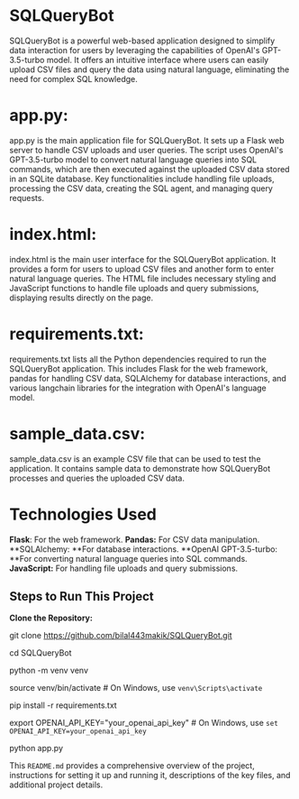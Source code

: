 # SQLQueryBot
SQLQueryBot is a powerful web-based application designed to simplify data interaction for users by leveraging the capabilities of OpenAI's GPT-3.5-turbo model. It offers an intuitive interface where users can easily upload CSV files and query the data using natural language, eliminating the need for complex SQL knowledge. 
# app.py:
app.py is the main application file for SQLQueryBot. It sets up a Flask web server to handle CSV uploads and user queries. The script uses OpenAI's GPT-3.5-turbo model to convert natural language queries into SQL commands, which are then executed against the uploaded CSV data stored in an SQLite database. Key functionalities include handling file uploads, processing the CSV data, creating the SQL agent, and managing query requests.
# index.html:
index.html is the main user interface for the SQLQueryBot application. It provides a form for users to upload CSV files and another form to enter natural language queries. The HTML file includes necessary styling and JavaScript functions to handle file uploads and query submissions, displaying results directly on the page.
# requirements.txt:
requirements.txt lists all the Python dependencies required to run the SQLQueryBot application. This includes Flask for the web framework, pandas for handling CSV data, SQLAlchemy for database interactions, and various langchain libraries for the integration with OpenAI's language model.
# sample_data.csv:
sample_data.csv is an example CSV file that can be used to test the application. It contains sample data to demonstrate how SQLQueryBot processes and queries the uploaded CSV data.
# Technologies Used
**Flask**: For the web framework.
**Pandas:** For CSV data manipulation.
**SQLAlchemy: **For database interactions.
**OpenAI GPT-3.5-turbo: **For converting natural language queries into SQL commands.
**JavaScript:** For handling file uploads and query submissions.

## Steps to Run This Project

**Clone the Repository:**
   
   git clone https://github.com/bilal443makik/SQLQueryBot.git

   cd SQLQueryBot

   python -m venv venv

   source venv/bin/activate  # On Windows, use `venv\Scripts\activate`

   pip install -r requirements.txt

   export OPENAI_API_KEY="your_openai_api_key"  # On Windows, use `set OPENAI_API_KEY=your_openai_api_key`

   python app.py





This `README.md` provides a comprehensive overview of the project, instructions for setting it up and running it, descriptions of the key files, and additional project details.
